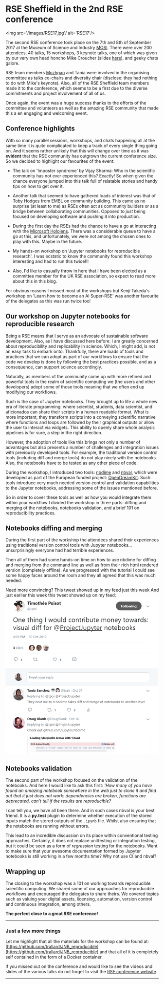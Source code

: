 <!--
.. title: A successful 2nd RSE conference
.. slug: a-successful-2nd-rse-conference
.. date: 2017-12-19 14:46:35 UTC
.. tags:
.. category:
.. link:
.. description:
.. type: text
.. author: Tania A.
-->

# RSE Sheffield in the 2nd RSE conference


<img src='/images/RSE17.jpg'/ alt='RSE17'/>

The second RSE conference took place on the 7th and 8th of September 2017 at the
Museum of Science and Industry [MOSI](https://www.msimanchester.org.uk/).
There were over 200 attendees, 40 talks, 15  workshops,
3 keynote talks, one of which was given by our very own head honcho Mike Croucher
(slides [here](https://mikecroucher.github.io/RSE_2017_keynote_presentation/)), and geeky chats galore.

RSE team members [Mozhgan](mkchimeh.com) and Tania were involved in the organising committee as talks co-chairs and diversity chair (disclose: they had nothing to do with Mike's keynote). Also, all of the RSE Sheffield team members made it to the conference, which seems to be a first due to the diverse commitments and project involvement of all of us.

Once again, the event was a huge success thanks to the efforts of the committee and volunteers as well as the amazing RSE community that made this a en engaging and welcoming event.

## Conference highlights

With so many parallel sessions, workshops, and chats happening all at the same time it is quite complicated to keep a track of every single thing going on. And it seems rather unlikely that this will change over time as it was **evident** that the RSE community has outgrown the current conference size.
So we decided to highlight our favourites of the event:

 - The talk on 'Imposter syndrome' by Vijay Sharma: Who in the scientific community has not ever experienced this? Exactly! So when given the chance everyone jumped into this talk full of relatable stories and handy tips on how to get over it.

- Another talk that seemed to have gathered loads of interest was that of
[Toby Hodges](https://twitter.com/tbyhdgs) from  EMBL on community building. This came as no surprise (at least to me) as RSEs often act as community builders or as a bridge between collaborating communities. Opposed to _just_ being focused on developing software and pushing it into production.

- During the first day the RSEs had the chance to have a go at interacting with the [Microsoft Hololens](https://www.microsoft.com/en-gb/hololens). There was a considerable queue to have a go at this, and unfortunately, we were not among the chosen ones to play with this. Maybe in the future.

- My hands-on workshop on 'Jupyter notebooks for reproducible research'. I was ecstatic to know the community found this workshop interesting and had to run this twice!!!

- Also, I'd like to casually throw in here that I have been elected as a committee member for the UK RSE association, so expect to read more about this in this blog.

For obvious reasons I missed most of the workshops but Kenji Takeda's workshop on 'Learn how to become an AI Super-RSE' was another favourite of the delegates as this was run twice too!

## Our workshop on Jupyter notebooks for reproducible research
Being a RSE means that I serve as an advocate of sustainable software development. Also, as I have discussed here before: I am greatly concerned about reproducibility and replicability in science.
Which, I might add, is not an easy task to embark onto.
Thankfully, there are loads of tools and practices that we can adopt as part of our workflows to ensure that the code we develop is done by following the best practices possible, and as a consequence, can support science accordingly.

Naturally, as members of the community come up with more refined and powerful tools in the realm of scientific computing we (the users and other developers) adopt some of those tools meaning that we often end up modifying our workflows.

Such is the case of Jupyter notebooks. They brought up to life a whole new era of literate programming: where scientist, students, data scientist, and aficionados can share their scripts in a human readable format. What is more important, they transform scripts into a conveying scientific narrative where functions and loops are followed by their graphical outputs or allow the user to interact via widgets. This ability to openly share whole analysis pipelines is for sure, a step in the right direction.

However, the adoption of tools like this  brings not only a number of advantages but also presents a number of challenges and integration issues with previously developed tools.
For example, the traditional version control tools (including diff and merge tools) do not play nicely with the notebooks. Also, the notebooks have to be tested as any other piece of code.

During the workshop, I introduced two tools: [nbdime](https://github.com/jupyter/nbdime) and [nbval](https://github.com/computationalmodelling/nbval), which were developed as part of the European funded project: [OpenDreamKit](www.opendreamkit.org). Such tools introduce very much needed version control and validation capabilities to the Jupyter notebooks, addressing some of the issues mentioned before.

So in order to cover these tools as well as how you would integrate them within your
workflow I divided the workshop in three parts: diffing and merging of the notebooks, notebooks validation, and a brief 101 on reproducibility practices.

## Notebooks diffing and merging
During the first part of the workshop the attendees shared their experiences using traditional version control tools with Jupyter notebooks... unsurprisingly everyone had had terrible experiences.

Then all of them had some hands-on time on how to use nbdime for diffing and merging from the command line as well as from their rich html rendered version (completely offline).
As we progressed with the tutorial I could see some happy faces around the room and they all agreed that this was much needed.

Need more convincing? This tweet showed up in my feed just this week
And just earlier this week this tweet showed up on my feed:
<img src='/images/tweet-nbdime.PNG' width='500px'>

## Notebooks validation
The second part of the workshop focused on the validation of the notebooks. And here I would like to ask this first: _'How many of you have found an amazing notebook somewhere in the web just to clone it and find out that it just does not work: dependencies are broken, functions are deprecated, can't tell if the results are reproducible?_

I can tell you, we have all been there. And in such cases nbval is your best friend. It is a **py.test** plugin to determine whether execution of the stored inputs match the stored outputs of the `.ipynb` file. Whilst also ensuring that the notebooks are running without errors.

This lead to an incredible discussion on its place within conventional testing approaches. Certainly, it does not replace unittesting or integration testing, but it could be seen as a form of _regression_ testing for the notebooks. Want to make sure that your awesome documentation
formed by Jupyter notebooks is still working in a few months time? Why not use CI and nbval?

## Wrapping up
The closing to the workshop was a 101 on working towards reproducible scientific computing. We shared some of our approaches for reproducible workflows and encouraged the delegates to share theirs. We covered topics such as valuing your digital assets, licensing, automation, version control and continuous integration, among others.

**The perfect close to a great RSE conference!**

---
### Just a few more things

Let me highlight that all the materials for the workshop can be found at: [https://github.com/trallard/JNB_reproducible](https://github.com/trallard/JNB_reproducible) and that all of it is completely self contained in the form of a Docker container.

If you missed out on the conference and would like to see the videos and slides of the various talks do not forget to visit the [RSE conference website](http://rse.ac.uk/conf2017/talk-slides-downloads/).

---
